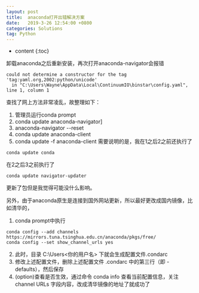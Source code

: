 ```yaml
---
layout: post
title:  anaconda打开出错解决方案
date:   2019-3-26 12:54:00 +0800
categories: Solutions
tag: Python
---
```


* content
{:toc}


卸载anaconda之后重新安装，再次打开anaconda-navigator会报错
```
could not determine a constructor for the tag 'tag:yaml.org,2002:python/unicode'
  in "C:\Users\Wayne\AppData\Local\ContinuumIO\binstar\config.yaml", line 1, column 1
```
查找了网上方法非常凌乱，故整理如下：

1. 管理员运行conda prompt
2. conda update anaconda-navigator]
3. anaconda-navigator --reset
4. conda update anaconda-client
5. conda update -f anaconda-client
需要说明的是，我在1之后2之前还执行了
```
conda update conda
```
在2之后3之前执行了
```
conda update navigator-updater
```
更新了包但是我觉得可能没什么影响。

另外，由于anaconda原生是连接到国外网站更新，所以最好更改成国内镜像，比如清华的，
1. conda prompt中执行
```
conda config --add channels https://mirrors.tuna.tsinghua.edu.cn/anaconda/pkgs/free/
conda config --set show_channel_urls yes
```
2. 此时，目录 C:\Users<你的用户名> 下就会生成配置文件.condarc
3. 修改上述配置文件，删除上述配置文件 .condarc 中的第三行（即 -defaults），然后保存
4. (option)查看是否生效，通过命令 conda info 查看当前配置信息，关注 channel URLs 字段内容，改成清华镜像的地址了就成功了
